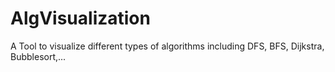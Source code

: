 # AlgVisualization
A Tool to visualize different types of algorithms including DFS, BFS, Dijkstra, Bubblesort,...
